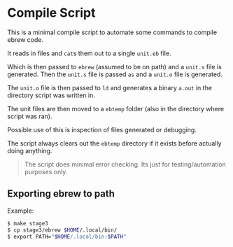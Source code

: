 # Compile Script

This is a minimal compile script to automate some commands to compile ebrew code.

It reads in files and `cat`s them out to a single `unit.eb` file.

Which is then passed to `ebrew` (assumed to be on path) and a `unit.s` file is generated. Then the `unit.s` file is passed `as` and a `unit.o` file is generated.

The `unit.o` file is then passed to `ld` and generates a binary `a.out` in the directory script was written in.

The unit files are then moved to a `ebtemp` folder (also in the directory where script was ran).

Possible use of this is inspection of files generated or debugging.

The script always clears out the `ebtemp` directory if it exists before actually doing anything.

> The script does minimal error checking. Its just for testing/automation purposes only.


## Exporting ebrew to path

Example:
```sh
$ make stage3
$ cp stage3/ebrew $HOME/.local/bin/
$ export PATH="$HOME/.local/bin:$PATH"
```
